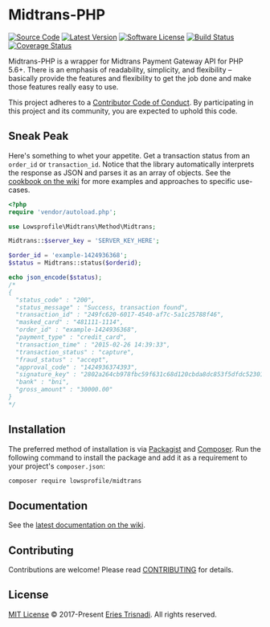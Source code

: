 # Midtrans-PHP

[![Source Code][badge-source]][source]
[![Latest Version][badge-release]][release]
[![Software License][badge-license]][license]
[![Build Status][badge-build]][build]
[![Coverage Status][badge-coverage]][coverage]

Midtrans-PHP is a wrapper for Midtrans Payment Gateway API for PHP 5.6+. There is an emphasis of readability, simplicity, and flexibility – basically provide the features and flexibility to get the job done and make those features really easy to use.

This project adheres to a [Contributor Code of Conduct][conduct]. By participating in this project and its community, you are expected to uphold this code.


## Sneak Peak

Here's something to whet your appetite. Get a transaction status from an `order_id` or `transaction_id`. Notice that the library automatically interprets the response as JSON and parses it as an array of objects. See the [cookbook on the wiki][wiki-cookbook] for more examples and approaches to specific use-cases.

```php
<?php
require 'vendor/autoload.php';

use Lowsprofile\Midtrans\Method\Midtrans;

Midtrans::$server_key = 'SERVER_KEY_HERE';

$order_id = 'example-1424936368';
$status = Midtrans::status($orderid);

echo json_encode($status);
/*
{
  "status_code" : "200",
  "status_message" : "Success, transaction found",
  "transaction_id" : "249fc620-6017-4540-af7c-5a1c25788f46",
  "masked_card" : "481111-1114",
  "order_id" : "example-1424936368",
  "payment_type" : "credit_card",
  "transaction_time" : "2015-02-26 14:39:33",
  "transaction_status" : "capture",
  "fraud_status" : "accept",
  "approval_code" : "1424936374393",
  "signature_key" : "2802a264cb978fbc59f631c68d120cbda8dc853f5dfdc52301c615cf4f14e7a0b09aa...",
  "bank" : "bni",
  "gross_amount" : "30000.00"
}
*/
```

## Installation

The preferred method of installation is via [Packagist][] and [Composer][]. Run the following command to install the package and add it as a requirement to your project's `composer.json`:

```bash
composer require lowsprofile/midtrans
```


## Documentation

See the [latest documentation on the wiki][wiki-docs].


## Contributing

Contributions are welcome! Please read [CONTRIBUTING][] for details.


## License

[MIT License][license] © 2017-Present [Eries Trisnadi](https://eries.id/). All rights reserved.

[conduct]: https://github.com/lowsprofile/midtrans-php/blob/master/CODE_OF_CONDUCT.md
[packagist]: https://packagist.org/packages/lowsprofile/midtrans-php
[composer]: http://getcomposer.org/
[wiki-docs]: https://github.com/lowsprofile/midtrans-php/wiki/Midtrans-Documentation
[wiki-cookbook]: https://github.com/lowsprofile/midtrans-php/wiki/Midtrans-Cookbook
[contributing]: https://github.com/lowsprofile/midtrans-php/blob/master/CONTRIBUTING.md

[badge-source]: https://img.shields.io/badge/source-lowsprofile/midtrans-php-blue.svg
[badge-release]: https://img.shields.io/packagist/v/lowsprofile/midtrans-php.svg
[badge-license]: https://img.shields.io/badge/license-MIT-brightgreen.svg
[badge-build]: https://img.shields.io/travis/lowsprofile/midtrans-php/master.svg
[badge-coverage]: https://img.shields.io/coveralls/lowsprofile/midtrans-php/master.svg
[badge-downloads]: https://img.shields.io/packagist/dt/lowsprofile/midtrans-php.svg

[source]: https://github.com/lowsprofile/midtrans-php
[release]: https://packagist.org/packages/lowsprofile/midtrans
[license]: https://github.com/lowsprofile/midtrans-php/blob/master/LICENSE
[build]: https://travis-ci.org/lowsprofile/midtrans
[coverage]: https://coveralls.io/r/lowsprofile/midtrans-php?branch=master
[downloads]: https://packagist.org/packages/lowsprofile/midtrans